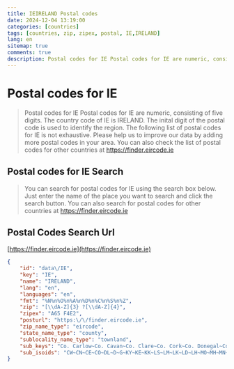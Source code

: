 ```yaml
---
title: IEIRELAND Postal codes 
date: 2024-12-04 13:19:00
categories: [countries]
tags: [countries, zip, zipex, postal, IE,IRELAND]
lang: en
sitemap: true
comments: true
description: Postal codes for IE Postal codes for IE are numeric, consisting of five digits. The country code of IE is IRELAND. The inital digit of the postal code is used to identify the region. The following list of postal codes for IE is not exhaustive. Please help us to improve our data by adding more postal codes in your area. You can also check the list of postal codes for other countries at https://finder.eircode.ie
---
```


# Postal codes for IE
> Postal codes for IE Postal codes for IE are numeric, consisting of five digits. The country code of IE is IRELAND. The inital digit of the postal code is used to identify the region. The following list of postal codes for IE is not exhaustive. Please help us to improve our data by adding more postal codes in your area. You can also check the list of postal codes for other countries at https://finder.eircode.ie

## Postal codes for IE Search 
> You can search for postal codes for IE using the search box below. Just enter the name of the place you want to search and click the search button. You can also search for postal codes for other countries at https://finder.eircode.ie

## Postal Codes Search Url

[https://finder.eircode.ie](https://finder.eircode.ie)
```json
{
    "id": "data\/IE",
    "key": "IE",
    "name": "IRELAND",
    "lang": "en",
    "languages": "en",
    "fmt": "%N%n%O%n%A%n%D%n%C%n%S%n%Z",
    "zip": "[\\dA-Z]{3} ?[\\dA-Z]{4}",
    "zipex": "A65 F4E2",
    "posturl": "https:\/\/finder.eircode.ie",
    "zip_name_type": "eircode",
    "state_name_type": "county",
    "sublocality_name_type": "townland",
    "sub_keys": "Co. Carlow~Co. Cavan~Co. Clare~Co. Cork~Co. Donegal~Co. Dublin~Co. Galway~Co. Kerry~Co. Kildare~Co. Kilkenny~Co. Laois~Co. Leitrim~Co. Limerick~Co. Longford~Co. Louth~Co. Mayo~Co. Meath~Co. Monaghan~Co. Offaly~Co. Roscommon~Co. Sligo~Co. Tipperary~Co. Waterford~Co. Westmeath~Co. Wexford~Co. Wicklow",
    "sub_isoids": "CW~CN~CE~CO~DL~D~G~KY~KE~KK~LS~LM~LK~LD~LH~MO~MH~MN~OY~RN~SO~TA~WD~WH~WX~WW"
}
```
